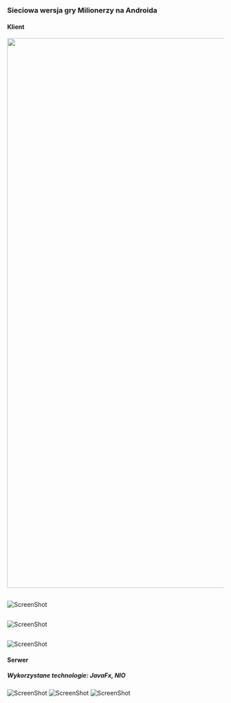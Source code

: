### Sieciowa wersja gry Milionerzy na Androida
#### Klient
<img src="https://raw.github.com/michalmisiewicz/Quizer/master/screenshots/game1.png" width="720" height="1280">

##
![ScreenShot](https://raw.github.com/michalmisiewicz/Quizer/master/screenshots/game2.png)
##
![ScreenShot](https://raw.github.com/michalmisiewicz/Quizer/master/screenshots/game_room.png)
##
![ScreenShot](https://raw.github.com/michalmisiewicz/Quizer/master/screenshots/invite.png)
#### Serwer
##### Wykorzystane technologie: JavaFx, NIO
![ScreenShot](https://raw.github.com/michalmisiewicz/Quizer/master/screenshots/server1.PNG)
![ScreenShot](https://raw.github.com/michalmisiewicz/Quizer/master/screenshots/server2.PNG)
![ScreenShot](https://raw.github.com/michalmisiewicz/Quizer/master/screenshots/screen1.PNG)
